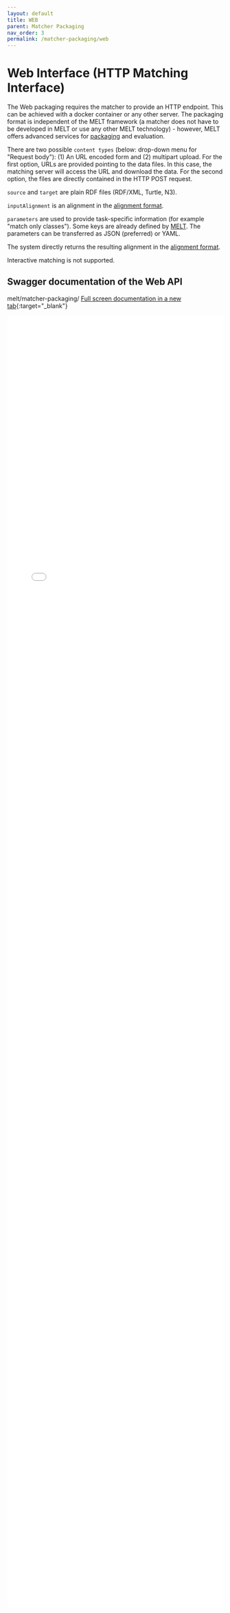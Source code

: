 ```yaml
---
layout: default
title: WEB
parent: Matcher Packaging
nav_order: 3
permalink: /matcher-packaging/web
---
```

# Web Interface (HTTP Matching Interface)

The Web packaging requires the matcher to provide an HTTP endpoint. This can be achieved with a docker container or any other server. The packaging format is independent of the MELT framework (a matcher does not have to be developed in MELT or use any other MELT technology) - however, MELT offers advanced services for [packaging](#melt_web_packaging) and evaluation.

There are two possible `content types` (below: drop-down menu for "Request body"): (1) An URL encoded form and (2) multipart upload. For the first option, URLs are provided pointing to the data files. In this case, the matching server will access the URL and download the data. For the second option, the files are directly contained in the HTTP POST request. 

`source` and  `target` are plain RDF files (RDF/XML, Turtle, N3). 

`inputAlignment` is an alignment in the [alignment format](https://moex.gitlabpages.inria.fr/alignapi/format.html).

`parameters` are used to provide task-specific information (for example "match only classes"). Some keys are already defined by [MELT](https://github.com/dwslab/melt/blob/master/matching-base/src/main/java/de/uni_mannheim/informatik/dws/melt/matching_base/ParameterConfigKeys.java). The parameters can be transferred as JSON (preferred) or YAML.

The system directly returns the resulting alignment in the [alignment format](https://moex.gitlabpages.inria.fr/alignapi/format.html).

Interactive matching is not supported.



## Swagger documentation of the Web API
melt/matcher-packaging/
[Full screen documentation in a new tab](/melt/6_matcher_packaging/swagger_ui_melt.html){:target="_blank"}

<iframe src="/melt/6_matcher_packaging/swagger_ui_melt.html" scrolling="no"
    style="border:0; width:100%; height:3000px; overflow:hidden;">


# MELT Web Packaging

